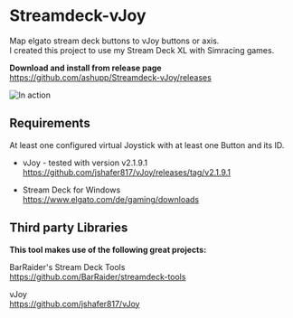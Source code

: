 # Streamdeck-vJoy
Map elgato stream deck buttons to vJoy buttons or axis.  
I created this project to use my Stream Deck XL with Simracing games.

**Download and install from release page**
https://github.com/ashupp/Streamdeck-vJoy/releases

![In action](Streamdeck-vJoy/doc/img/img1.jpg?raw=true|width=200)

## Requirements

At least one configured virtual Joystick with at least one Button and its ID.

- vJoy - tested with version v2.1.9.1  
https://github.com/jshafer817/vJoy/releases/tag/v2.1.9.1

- Stream Deck for Windows  
https://www.elgato.com/de/gaming/downloads


## Third party Libraries
**This tool makes use of the following great projects:**

BarRaider's Stream Deck Tools  
https://github.com/BarRaider/streamdeck-tools

vJoy  
https://github.com/jshafer817/vJoy
